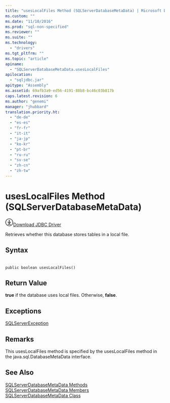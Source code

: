 ```yaml
---
title: "usesLocalFiles Method (SQLServerDatabaseMetaData) | Microsoft Docs"
ms.custom: ""
ms.date: "11/10/2016"
ms.prod: "sql-non-specified"
ms.reviewer: ""
ms.suite: ""
ms.technology: 
  - "drivers"
ms.tgt_pltfrm: ""
ms.topic: "article"
apiname: 
  - "SQLServerDatabaseMetaData.usesLocalFiles"
apilocation: 
  - "sqljdbc.jar"
apitype: "Assembly"
ms.assetid: 69afb3a9-ed56-4191-88b8-bc46c03b817b
caps.latest.revision: 6
ms.author: "genemi"
manager: "jhubbard"
translation.priority.ht: 
  - "de-de"
  - "es-es"
  - "fr-fr"
  - "it-it"
  - "ja-jp"
  - "ko-kr"
  - "pt-br"
  - "ru-ru"
  - "sv-se"
  - "zh-cn"
  - "zh-tw"
---
```

# usesLocalFiles Method (SQLServerDatabaseMetaData)
![Download](../../../ssdt/media/download.png)[Download JDBC Driver](http://go.microsoft.com/fwlink/?LinkId=245496)

  Retrieves whether this database stores tables in a local file.  
  
## Syntax  
  
```  
  
public boolean usesLocalFiles()  
```  
  
## Return Value  
 **true** if the database uses local files. Otherwise, **false**.  
  
## Exceptions  
 [SQLServerException](../../../connect/jdbc/reference/sqlserverexception-class.md)  
  
## Remarks  
 This usesLocalFiles method is specified by the usesLocalFiles method in the java.sql.DatabaseMetaData interface.  
  
## See Also  
 [SQLServerDatabaseMetaData Methods](../../../connect/jdbc/reference/sqlserverdatabasemetadata-methods.md)   
 [SQLServerDatabaseMetaData Members](../../../connect/jdbc/reference/sqlserverdatabasemetadata-members.md)   
 [SQLServerDatabaseMetaData Class](../../../connect/jdbc/reference/sqlserverdatabasemetadata-class.md)  
  
  